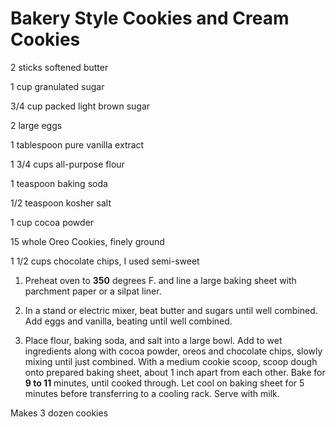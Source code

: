 ##
# Bakery Style Cookies and Cream Cookies



2 sticks softened butter

1 cup granulated sugar

3/4 cup packed light brown sugar

2 large eggs

1 tablespoon pure vanilla extract

1 3/4 cups all-purpose flour

1 teaspoon baking soda

1/2 teaspoon kosher salt

1 cup cocoa powder

15 whole Oreo Cookies, finely ground

1 1/2 cups chocolate chips, I used semi-sweet



1. Preheat oven to **350** degrees F. and line a large baking sheet with parchment paper or a silpat liner.

2. In a stand or electric mixer, beat butter and sugars until well combined. Add eggs and vanilla, beating until well combined.

3. Place flour, baking soda, and salt into a large bowl. Add to wet ingredients along with cocoa powder, oreos and chocolate chips, slowly mixing until just combined. With a medium cookie scoop, scoop dough onto prepared baking sheet, about 1 inch apart from each other. Bake for **9 to 11** minutes, until cooked through. Let cool on baking sheet for 5 minutes before transferring to a cooling rack. Serve with milk.

Makes 3 dozen cookies